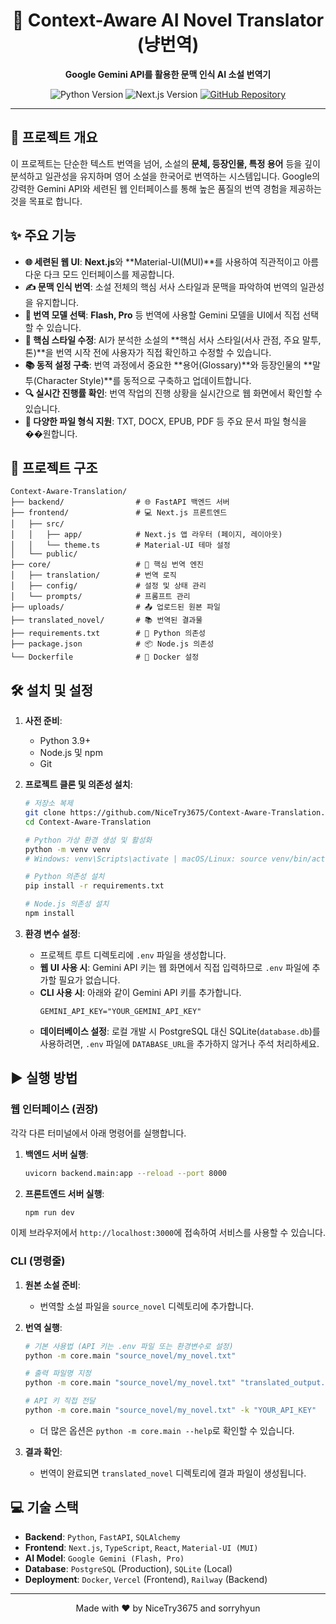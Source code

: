 <div align="center">

# 📖 Context-Aware AI Novel Translator (냥번역)

**Google Gemini API를 활용한 문맥 인식 AI 소설 번역기**

</div>

<p align="center">
  <img src="https://img.shields.io/badge/Python-3.9%2B-blue?logo=python&logoColor=white" alt="Python Version">
  <img src="https://img.shields.io/badge/Next.js-15-black?logo=nextdotjs&logoColor=white" alt="Next.js Version">
  <a href="https://github.com/NiceTry3675/Context-Aware-Translation">
    <img src="https://img.shields.io/badge/GitHub-Repository-black?logo=github" alt="GitHub Repository">
  </a>
</p>

---

## 🚀 프로젝트 개요

이 프로젝트는 단순한 텍스트 번역을 넘어, 소설의 **문체, 등장인물, 특정 용어** 등을 깊이 분석하고 일관성을 유지하며 영어 소설을 한국어로 번역하는 시스템입니다. Google의 강력한 Gemini API와 세련된 웹 인터페이스를 통해 높은 품질의 번역 경험을 제공하는 것을 목표로 합니다.

## ✨ 주요 기능

- **🌐 세련된 웹 UI**: **Next.js**와 **Material-UI(MUI)**를 사용하여 직관적이고 아름다운 다크 모드 인터페이스를 제공합니다.
- **✍️ 문맥 인식 번역**: 소설 전체의 핵심 서사 스타일과 문맥을 파악하여 번역의 일관성을 유지합니다.
- **🤖 번역 모델 선택**: **Flash, Pro** 등 번역에 사용할 Gemini 모델을 UI에서 직접 선택할 수 있습니다.
- **🎨 핵심 스타일 수정**: AI가 분석한 소설의 **핵심 서사 스타일(서사 관점, 주요 말투, 톤)**을 번역 시작 전에 사용자가 직접 확인하고 수정할 수 있습니다.
- **📚 동적 설정 구축**: 번역 과정에서 중요한 **용어(Glossary)**와 등장인물의 **말투(Character Style)**를 동적으로 구축하고 업데이트합니다.
- **🔍 실시간 진행률 확인**: 번역 작업의 진행 상황을 실시간으로 웹 화면에서 확인할 수 있습니다.
- **📄 다양한 파일 형식 지원**: TXT, DOCX, EPUB, PDF 등 주요 문서 파일 형식을 ��원합니다.

## 📂 프로젝트 구조

```
Context-Aware-Translation/
├── backend/                # 🌐 FastAPI 백엔드 서버
├── frontend/               # 💻 Next.js 프론트엔드
│   ├── src/
│   │   ├── app/            # Next.js 앱 라우터 (페이지, 레이아웃)
│   │   └── theme.ts        # Material-UI 테마 설정
│   └── public/
├── core/                   # 🧠 핵심 번역 엔진
│   ├── translation/        # 번역 로직
│   ├── config/             # 설정 및 상태 관리
│   └── prompts/            # 프롬프트 관리
├── uploads/                # 📤 업로드된 원본 파일
├── translated_novel/       # 📚 번역된 결과물
├── requirements.txt        # 🐍 Python 의존성
├── package.json            # 📦 Node.js 의존성
└── Dockerfile              # 🐳 Docker 설정
```

## 🛠️ 설치 및 설정

1.  **사전 준비**:
    -   Python 3.9+
    -   Node.js 및 npm
    -   Git

2.  **프로젝트 클론 및 의존성 설치**:
    ```bash
    # 저장소 복제
    git clone https://github.com/NiceTry3675/Context-Aware-Translation.git
    cd Context-Aware-Translation

    # Python 가상 환경 생성 및 활성화
    python -m venv venv
    # Windows: venv\Scripts\activate | macOS/Linux: source venv/bin/activate

    # Python 의존성 설치
    pip install -r requirements.txt

    # Node.js 의존성 설치
    npm install
    ```

3.  **환경 변수 설정**:
    -   프로젝트 루트 디렉토리에 `.env` 파일을 생성합니다.
    -   **웹 UI 사용 시**: Gemini API 키는 웹 화면에서 직접 입력하므로 `.env` 파일에 추가할 필요가 없습니다.
    -   **CLI 사용 시**: 아래와 같이 Gemini API 키를 추가합니다.
        ```.env
        GEMINI_API_KEY="YOUR_GEMINI_API_KEY"
        ```
    -   **데이터베이스 설정**: 로컬 개발 시 PostgreSQL 대신 SQLite(`database.db`)를 사용하려면, `.env` 파일에 `DATABASE_URL`을 추가하지 않거나 주석 처리하세요.

## ▶️ 실행 방법

### 웹 인터페이스 (권장)

각각 다른 터미널에서 아래 명령어를 실행합니다.

1.  **백엔드 서버 실행**:
    ```bash
    uvicorn backend.main:app --reload --port 8000
    ```

2.  **프론트엔드 서버 실행**:
    ```bash
    npm run dev
    ```

이제 브라우저에서 `http://localhost:3000`에 접속하여 서비스를 사용할 수 있습니다.

### CLI (명령줄)

1.  **원본 소설 준비**:
    -   번역할 소설 파일을 `source_novel` 디렉토리에 추가합니다.

2.  **번역 실행**:
    ```bash
    # 기본 사용법 (API 키는 .env 파일 또는 환경변수로 설정)
    python -m core.main "source_novel/my_novel.txt"
    
    # 출력 파일명 지정
    python -m core.main "source_novel/my_novel.txt" "translated_output.txt"
    
    # API 키 직접 전달
    python -m core.main "source_novel/my_novel.txt" -k "YOUR_API_KEY"
    ```
    -   더 많은 옵션은 `python -m core.main --help`로 확인할 수 있습니다.

3.  **결과 확인**:
    -   번역이 완료되면 `translated_novel` 디렉토리에 결과 파일이 생성됩니다.

## 💻 기술 스택

-   **Backend**: `Python`, `FastAPI`, `SQLAlchemy`
-   **Frontend**: `Next.js`, `TypeScript`, `React`, `Material-UI (MUI)`
-   **AI Model**: `Google Gemini (Flash, Pro)`
-   **Database**: `PostgreSQL` (Production), `SQLite` (Local)
-   **Deployment**: `Docker`, `Vercel` (Frontend), `Railway` (Backend)

---

<p align="center">
  Made with ❤️ by NiceTry3675 and sorryhyun
</p>
